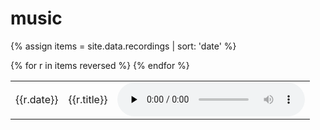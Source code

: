 # music
{% assign items = site.data.recordings | sort: 'date' %}
<table>
{% for r in items reversed %}
    <tr>
        <td>{{r.date}}</td>
        <td>
            {{r.title}}
        </td>
        <td>
            <audio controls preload="none" loop>
                <source src="{{site.url}}/recordings/{{r.path}}" type="audio/mpeg">
            </audio>
        </td>
    </tr>
{% endfor %}
</table>

